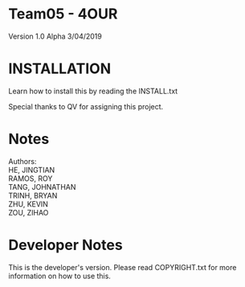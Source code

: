 # Team05 - 4OUR

Version 1.0 Alpha
3/04/2019

# INSTALLATION
Learn how to install this by reading the INSTALL.txt

Special thanks to QV for assigning this project.

# Notes



Authors:  
HE, JINGTIAN  
RAMOS, ROY  
TANG, JOHNATHAN  
TRINH, BRYAN  
ZHU, KEVIN  
ZOU, ZIHAO  


# Developer Notes
This is the developer's version. Please read COPYRIGHT.txt for more information on how to use this.
